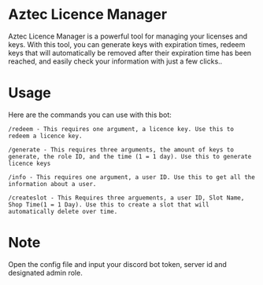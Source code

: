 # Aztec Licence Manager
Aztec Licence Manager is a powerful tool for managing your licenses and keys. With this tool, you can generate keys with expiration times, redeem keys that will automatically be removed after their expiration time has been reached, and easily check your information with just a few clicks..

# Usage
Here are the commands you can use with this bot:

``/redeem - This requires one argument, a licence key. Use this to redeem a licence key.``

``/generate - This requires three arguments, the amount of keys to generate, the role ID, and the time (1 = 1 day). Use this to generate licence keys``

``/info - This requires one argument, a user ID. Use this to get all the information about a user.``

``/createslot - This Requires three arguements, a user ID, Slot Name, Shop Time(1 = 1 Day). Use this to create a slot that will automatically delete over time.``

# Note
Open the config file and input your discord bot token, server id and designated admin role.
